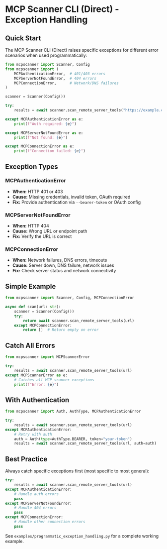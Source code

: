 # MCP Scanner CLI (Direct) - Exception Handling

## Quick Start

The MCP Scanner CLI (Direct) raises specific exceptions for different error scenarios when used programmatically:

```python
from mcpscanner import Scanner, Config
from mcpscanner import (
    MCPAuthenticationError,  # 401/403 errors
    MCPServerNotFoundError,  # 404 errors
    MCPConnectionError,      # Network/DNS failures
)

scanner = Scanner(Config())

try:
    results = await scanner.scan_remote_server_tools("https://example.com/mcp")

except MCPAuthenticationError as e:
    print(f"Auth required: {e}")

except MCPServerNotFoundError as e:
    print(f"Not found: {e}")

except MCPConnectionError as e:
    print(f"Connection failed: {e}")
```

## Exception Types

### MCPAuthenticationError
- **When:** HTTP 401 or 403
- **Cause:** Missing credentials, invalid token, OAuth required
- **Fix:** Provide authentication via `--bearer-token` or OAuth config

### MCPServerNotFoundError
- **When:** HTTP 404
- **Cause:** Wrong URL or endpoint path
- **Fix:** Verify the URL is correct

### MCPConnectionError
- **When:** Network failures, DNS errors, timeouts
- **Cause:** Server down, DNS failure, network issues
- **Fix:** Check server status and network connectivity

## Simple Example

```python
from mcpscanner import Scanner, Config, MCPConnectionError

async def scan(url: str):
    scanner = Scanner(Config())
    try:
        return await scanner.scan_remote_server_tools(url)
    except MCPConnectionError:
        return []  # Return empty on error
```

## Catch All Errors

```python
from mcpscanner import MCPScannerError

try:
    results = await scanner.scan_remote_server_tools(url)
except MCPScannerError as e:
    # Catches all MCP scanner exceptions
    print(f"Error: {e}")
```

## With Authentication

```python
from mcpscanner import Auth, AuthType, MCPAuthenticationError

try:
    results = await scanner.scan_remote_server_tools(url)
except MCPAuthenticationError:
    # Retry with auth
    auth = Auth(type=AuthType.BEARER, token="your-token")
    results = await scanner.scan_remote_server_tools(url, auth=auth)
```

## Best Practice

Always catch specific exceptions first (most specific to most general):

```python
try:
    results = await scanner.scan_remote_server_tools(url)
except MCPAuthenticationError:
    # Handle auth errors
    pass
except MCPServerNotFoundError:
    # Handle 404 errors
    pass
except MCPConnectionError:
    # Handle other connection errors
    pass
```

See `examples/programmatic_exception_handling.py` for a complete working example.
